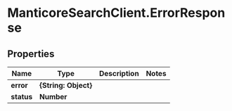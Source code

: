 # ManticoreSearchClient.ErrorResponse

## Properties

Name | Type | Description | Notes
------------ | ------------- | ------------- | -------------
**error** | **{String: Object}** |  | 
**status** | **Number** |  | 


